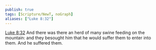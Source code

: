 ```yaml
---
publish: true
tags: [Scripture/NewT, noGraph]
aliases: ["Luke 8:32"]
---
```

[Luke 8:32](https://churchofjesuschrist.org/study/scriptures/nt/luke/8?lang=eng&id=p32#p32) And there was there an herd of many swine feeding on the mountain: and they besought him that he would suffer them to enter into them. And he suffered them.
